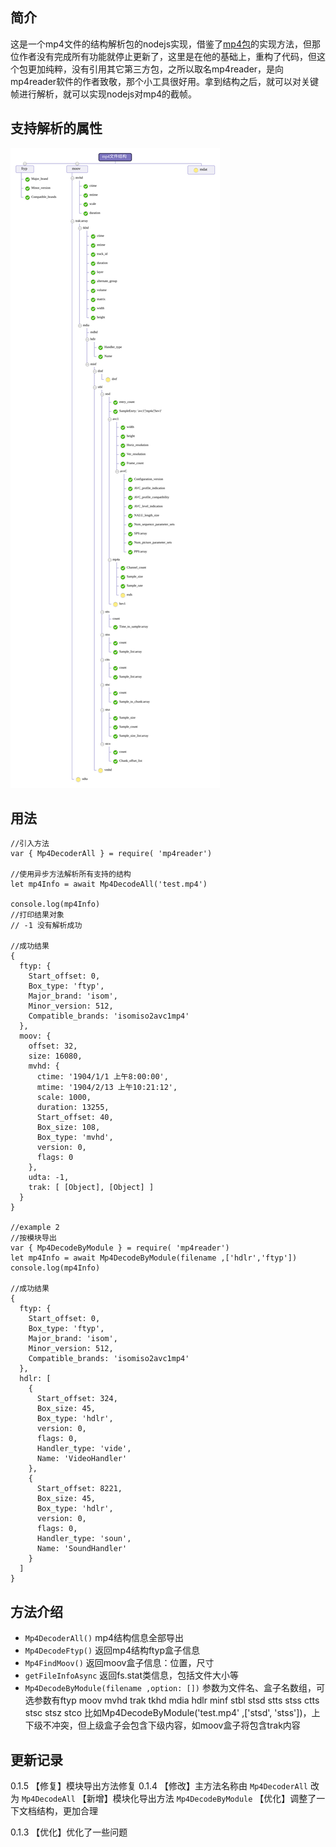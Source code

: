 ## 简介
这是一个mp4文件的结构解析包的nodejs实现，借鉴了[mp4包](https://www.npmjs.com/package/mp4 "mp4")的实现方法，但那位作者没有完成所有功能就停止更新了，这里是在他的基础上，重构了代码，但这个包更加纯粹，没有引用其它第三方包，之所以取名mp4reader，是向mp4reader软件的作者致敬，那个小工具很好用。拿到结构之后，就可以对关键帧进行解析，就可以实现nodejs对mp4的截帧。

## 支持解析的属性
![](./mp4container.svg)

## 用法

```
//引入方法
var { Mp4DecoderAll } = require( 'mp4reader')

//使用异步方法解析所有支持的结构 
let mp4Info = await Mp4DecodeAll('test.mp4')

console.log(mp4Info)
//打印结果对象 
// -1 没有解析成功

//成功结果
{
  ftyp: {
    Start_offset: 0,
    Box_type: 'ftyp',
    Major_brand: 'isom',
    Minor_version: 512,
    Compatible_brands: 'isomiso2avc1mp4'
  },
  moov: {
    offset: 32,
    size: 16080,
    mvhd: {
      ctime: '1904/1/1 上午8:00:00',
      mtime: '1904/2/13 上午10:21:12',
      scale: 1000,
      duration: 13255,
      Start_offset: 40,
      Box_size: 108,
      Box_type: 'mvhd',
      version: 0,
      flags: 0
    },
    udta: -1,
    trak: [ [Object], [Object] ]
  }
}

//example 2
//按模块导出
var { Mp4DecodeByModule } = require( 'mp4reader')
let mp4Info = await Mp4DecodeByModule(filename ,['hdlr','ftyp']) 
console.log(mp4Info)

//成功结果
{
  ftyp: {
    Start_offset: 0,
    Box_type: 'ftyp',
    Major_brand: 'isom',
    Minor_version: 512,
    Compatible_brands: 'isomiso2avc1mp4'
  },
  hdlr: [
    {
      Start_offset: 324,
      Box_size: 45,
      Box_type: 'hdlr',
      version: 0,
      flags: 0,
      Handler_type: 'vide',
      Name: 'VideoHandler'
    },
    {
      Start_offset: 8221,
      Box_size: 45,
      Box_type: 'hdlr',
      version: 0,
      flags: 0,
      Handler_type: 'soun',
      Name: 'SoundHandler'
    }
  ]
}
```

## 方法介绍
- `Mp4DecoderAll()`  mp4结构信息全部导出
- `Mp4DecodeFtyp()`  返回mp4结构ftyp盒子信息
- `Mp4FindMoov()`  返回moov盒子信息：位置，尺寸
- `getFileInfoAsync` 返回fs.stat类信息，包括文件大小等
- `Mp4DecodeByModule(filename ,option: [])` 参数为文件名、盒子名数组，可选参数有ftyp moov  mvhd trak tkhd   mdia hdlr  minf  stbl stsd stts  stss ctts  stsc stsz stco
比如Mp4DecodeByModule('test.mp4' ,['stsd', 'stss'])，上下级不冲突，但上级盒子会包含下级内容，如moov盒子将包含trak内容

## 更新记录
0.1.5
【修复】模块导出方法修复
0.1.4 
【修改】主方法名称由 `Mp4DecoderAll` 改为 `Mp4DecodeAll`
【新增】模块化导出方法  `Mp4DecodeByModule`
【优化】调整了一下文档结构，更加合理

0.1.3
【优化】优化了一些问题



